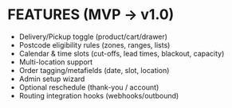 # FEATURES (MVP → v1.0)
- Delivery/Pickup toggle (product/cart/drawer)
- Postcode eligibility rules (zones, ranges, lists)
- Calendar & time slots (cut-offs, lead times, blackout, capacity)
- Multi-location support
- Order tagging/metafields (date, slot, location)
- Admin setup wizard
- Optional reschedule (thank-you / account)
- Routing integration hooks (webhooks/outbound)
